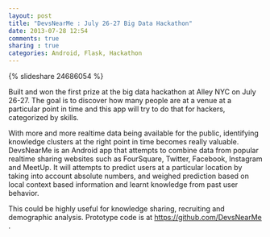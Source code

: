 ```yaml
---
layout: post
title: "DevsNearMe : July 26-27 Big Data Hackathon"
date: 2013-07-28 12:54
comments: true
sharing : true
categories: Android, Flask, Hackathon
---
```


{% slideshare 24686054 %}

Built and won the first prize at the big data hackathon at Alley NYC on July 26-27. The goal is to discover how many people are at a venue at a particular point in time and this app will try to do that for hackers, categorized by skills.

With more and more realtime data being available for the public, identifying knowledge clusters at the right point in time becomes really valuable. DevsNearMe is an Android app that attempts to combine data from popular realtime sharing websites such as FourSquare, Twitter, Facebook, Instagram and MeetUp. It will attempts to predict users at a particular location by taking into account absolute numbers, and weighed prediction based on local context based information and learnt knowledge from past user behavior.

This could be highly useful for knowledge sharing, recruiting and demographic analysis. Prototype code is at https://github.com/DevsNearMe .